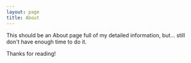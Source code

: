 ```yaml
---
layout: page
title: About
---
```


<p class="message">
  This should be an About page full of my detailed information, but... still don't have enough time to do it.
</p>


Thanks for reading!
